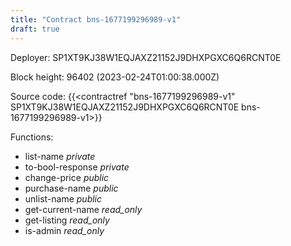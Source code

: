 ```yaml
---
title: "Contract bns-1677199296989-v1"
draft: true
---
```

Deployer: SP1XT9KJ38W1EQJAXZ21152J9DHXPGXC6Q6RCNT0E


 



Block height: 96402 (2023-02-24T01:00:38.000Z)

Source code: {{<contractref "bns-1677199296989-v1" SP1XT9KJ38W1EQJAXZ21152J9DHXPGXC6Q6RCNT0E bns-1677199296989-v1>}}

Functions:

* list-name _private_
* to-bool-response _private_
* change-price _public_
* purchase-name _public_
* unlist-name _public_
* get-current-name _read_only_
* get-listing _read_only_
* is-admin _read_only_
